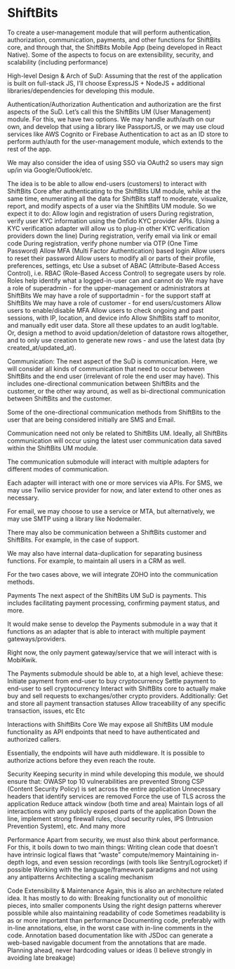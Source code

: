 # ShiftBits
To create a user-management module that will perform authentication, authorization, communication, payments, and other functions for ShiftBits core, and through that, the ShiftBits Mobile App (being developed in React Native).  Some of the aspects to focus on are extensibility, security, and scalability (including performance)

High-level Design & Arch of SuD:
Assuming that the rest of the application is built on full-stack JS, I’ll choose ExpressJS + NodeJS + additional libraries/dependencies for developing this module.

Authentication/Authorization
Authentication and authorization are the first aspects of the SuD. Let’s call this the ShiftBits UM (User Management) module. For this, we have two options. We may handle auth/auth on our own, and develop that using a library like PassportJS, or we may use cloud services like AWS Cognito or Firebase Authentication to act as an ID store to perform auth/auth for the user-management module, which extends to the rest of the app.

We may also consider the idea of using SSO via OAuth2 so users may sign up/in via Google/Outlook/etc.

The idea is to be able to allow end-users (customers) to interact with ShiftBits Core after authenticating to the ShiftBits UM module, while at the same time, enumerating all the data for ShiftBits staff to moderate, visualize, report, and modify aspects of a user via the ShiftBits UM module. So we expect it to do:
Allow login and registration of users
During registration, verify user KYC information using the Onfido KYC provider APIs. (Using a KYC verification adapter will allow us to plug-in other KYC verification providers down the line)
During registration, verify email via link or email code
During registration, verify phone number via OTP (One Time Password)
Allow MFA (Multi Factor Authentication) based login
Allow users to reset their password
Allow users to modify all or parts of their profile, preferences, settings, etc
Use a subset of ABAC (Attribute-Based Access Control), i.e. RBAC (Role-Based Access Control) to segregate users by role.
Roles help identify what a logged-in-user can and cannot do
We may have a role of superadmin - for the upper-management or administrators at ShiftBits
We may have a role of supportadmin - for the support staff at ShiftBits
We may have a role of customer - for end users/customers
Allow users to enable/disable MFA
Allow users to check ongoing and past sessions, with IP, location, and device info
Allow ShiftBits staff to monitor, and manually edit user data. Store all these updates to an audit log/table. Or, design a method to avoid updation/deletion of datastore rows altogether, and to only use creation to generate new rows - and use the latest data (by created_at/updated_at).

Communication:
The next aspect of the SuD is communication. Here, we will consider all kinds of communication that need to occur between ShiftBits and the end user (irrelevant of role the end user may have). This includes one-directional communication between ShiftBits and the customer, or the other way around, as well as bi-directional communication between ShiftBits and the customer.

Some of the one-directional communication methods from ShiftBits to the user that are being considered initially are SMS and Email.

Communication need not only be related to ShiftBits UM. Ideally, all ShiftBits communication will occur using the latest user communication data saved within the ShiftBits UM module.

The communication submodule will interact with multiple adapters for different modes of communication.

Each adapter will interact with one or more services via APIs. For SMS, we may use Twilio service provider for now, and later extend to other ones as necessary.

For email, we may choose to use a service or MTA, but alternatively, we may use SMTP using a library like Nodemailer.

There may also be communication between a ShiftBits customer and ShiftBits. For example, in the case of support. 

We may also have internal data-duplication for separating business functions. For example, to maintain all users in a CRM as well.

For the two cases above, we will integrate ZOHO into the communication methods.

Payments
The next aspect of the ShiftBits UM SuD is payments. This includes facilitating payment processing, confirming payment status, and more.

It would make sense to develop the Payments submodule in a way that it functions as an adapter that is able to interact with multiple payment gateways/providers.

Right now, the only payment gateway/service that we will interact with is MobiKwik.

The Payments submodule should be able to, at a high level, achieve these:
Initiate payment from end-user to buy cryptocurrency
Settle payment to end-user to sell cryptocurrency
Interact with ShiftBits core to actually make buy and sell requests to exchanges/other crypto providers.
Additionally:
Get and store all payment transaction statuses
Allow traceability of any specific transaction, issues, etc
Etc

Interactions with ShiftBits Core
We may expose all ShiftBits UM module functionality as API endpoints that need to have authenticated and authorized callers.

Essentially, the endpoints will have auth middleware. It is possible to authorize actions before they even reach the route.

Security
Keeping security in mind while developing this module, we should ensure that:
OWASP top 10 vulnerabilities are prevented
Strong CSP (Content Security Policy) is set across the entire application
Unnecessary headers that identify services are removed
Force the use of TLS across the application
Reduce attack window (both time and area)
Maintain logs of all interactions with any publicly exposed parts of the application
Down the line, implement strong firewall rules, cloud security rules, IPS (Intrusion Prevention System), etc.
And many more

Performance
Apart from security, we must also think about performance. For this, it boils down to two main things:
Writing clean code that doesn’t have intrinsic logical flaws that “waste” compute/memory
Maintaining in-depth logs, and even session recordings (with tools like Sentry/Logrocket) if possible
Working with the language/framework paradigms and not using any antipatterns
Architecting a scaling mechanism


Code Extensibility & Maintenance
Again, this is also an architecture related idea. It has mostly to do with:
Breaking functionality out of monolithic pieces, into smaller components
Using the right design patterns wherever possible while also maintaining readability of code
Sometimes readability is as or more important than performance
Documenting code, preferably with in-line annotations, else, in the worst case with in-line comments in the code.
Annotation based documentation like with JSDoc can generate a web-based navigable document from the annotations that are made.
Planning ahead, never hardcoding values or ideas (I believe strongly in avoiding late breakage)
